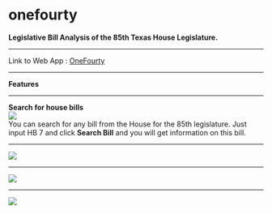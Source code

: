 # onefourty
<b>Legislative Bill Analysis of the 85th Texas House Legislature.</b> 
<hr>
Link to Web App : <a href ="https://velaraptor.shinyapps.io/tx_lege_house_analysis/">OneFourty</a>
<hr>
<b>Features</b>
<hr>
<b> Search for house bills</b>
<br>
<img src="https://raw.github.com/velaraptor/onefourty/master/screeshots/searchbox.png")>
<br> You can search for any bill from the House for the 85th legislature. Just input HB 7 and click <b>Search Bill</b> and you will get information on this bill. 
<hr>
<img src="https://raw.github.com/velaraptor/onefourty/master/screeshots/housebill.png")>
<hr>
<img src="https://raw.github.com/velaraptor/onefourty/master/screeshots/wordcloud.png")>
<hr>
<img src="https://raw.github.com/velaraptor/onefourty/master/screeshots/houseprob.png")>
